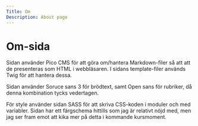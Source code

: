 ```yaml
---
Title: Om
Description: About page
---
```


Om-sida
==================

Sidan använder Pico CMS för att göra om/hantera Markdown-filer så att att de presenteras som HTML i webbläsaren. I sidans template-filer används Twig för att hantera dessa.

Sidan använder Soruce sans 3 för brödtext, samt Open sans för rubriker, då denna kombination tycks vedertagen.

För style använder sidan SASS för att skriva CSS-koden i moduler och med variabler. 
Sidan har ett färgschema hittills som jag är relativt nöjd med, men jag ser fram emot att kika mer på detta i kommande kursmoment.